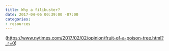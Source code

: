 ```yaml
---
title: Why a filibuster?
date: 2017-04-06 00:39:00 -07:00
categories:
- resources
---
```


(https://www.nytimes.com/2017/02/02/opinion/fruit-of-a-poison-tree.html?_r=0)